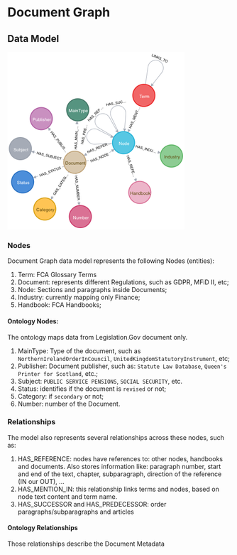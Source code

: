 # Document Graph
## Data Model
![](https://github.com/coppetti/document-graph-overview/blob/master/D313907F-D23D-4816-96C3-910F18F304BC.png)

### Nodes
Document Graph data model represents the following Nodes (entities):

1. Term: FCA Glossary Terms
2. Document: represents different Regulations, such as GDPR, MFiD II, etc;
3. Node: Sections and paragraphs inside Documents;
4. Industry: currently mapping only Finance;
5. Handbook: FCA Handbooks;

#### Ontology Nodes:
The ontology maps data from Legislation.Gov document only.

1. MainType: Type of the document, such as `NorthernIrelandOrderInCouncil`, `UnitedKingdomStatutoryInstrument`, etc;
2. Publisher: Document publisher, such as: `Statute Law Database`, `Queen's Printer for Scotland`, etc.;
3. Subject: `PUBLIC SERVICE PENSIONS`, `SOCIAL SECURITY`, etc.
4. Status: identifies if the document is `revised` or not;
5. Category: if `secondary` or not;
6. Number: number of the Document.

### Relationships
The model also represents several relationships across these nodes, such as:
1. HAS_REFERENCE: nodes have references to: other nodes, handbooks and documents.  Also stores information like: paragraph number, start and end of the text, chapter, subparagraph, direction of the reference (IN our OUT), ...
2. HAS_MENTION_IN: this relationship links terms and nodes, based on node text content and term name.
3. HAS_SUCCESSOR and HAS_PREDECESSOR: order paragraphs/subparagraphs and articles

#### Ontology Relationships
Those relationships describe the Document Metadata
